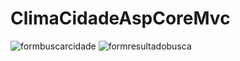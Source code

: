# ClimaCidadeAspCoreMvc

![formbuscarcidade](https://user-images.githubusercontent.com/32855779/195900325-d34605c7-5f27-4d80-bb6d-d37fa294b302.PNG)
![formresultadobusca](https://user-images.githubusercontent.com/32855779/195900348-e4f8a9d1-3c85-4b92-8998-990566da8a23.PNG)
